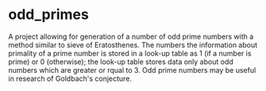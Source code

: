 # odd_primes
A project allowing for generation of a number of odd prime numbers with a method similar to sieve of Eratosthenes. The numbers the information about primality of a prime number is stored in a look-up table as 1 (if a number is prime) or 0 (otherwise); the look-up table stores data only about odd numbers which are greater or rqual to 3. Odd prime numbers may be useful in research of Goldbach's conjecture.
